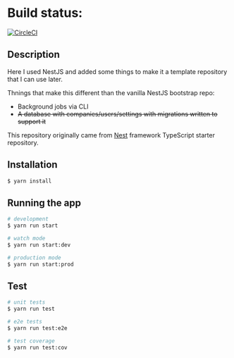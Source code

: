 
# Build status:
[![CircleCI](https://circleci.com/gh/scottfrasso/ts-nestjs-bootstrap/tree/master.svg?style=shield&circle-token=3d388369ed08228fa2a9ae6b9bef131bfd5a6b50)](https://circleci.com/gh/scottfrasso/ts-nestjs-bootstrap/tree/master)

## Description

Here I used NestJS and added some things to make it a template repository that I can use later.

Thnings that make this different than the vanilla NestJS bootstrap repo:

* Background jobs via CLI
* ~~A database with companies/users/settings with migrations written to support it~~

This repository originally came from [Nest](https://github.com/nestjs/nest) framework TypeScript starter repository.

## Installation

```bash
$ yarn install
```

## Running the app

```bash
# development
$ yarn run start

# watch mode
$ yarn run start:dev

# production mode
$ yarn run start:prod
```

## Test

```bash
# unit tests
$ yarn run test

# e2e tests
$ yarn run test:e2e

# test coverage
$ yarn run test:cov
```

